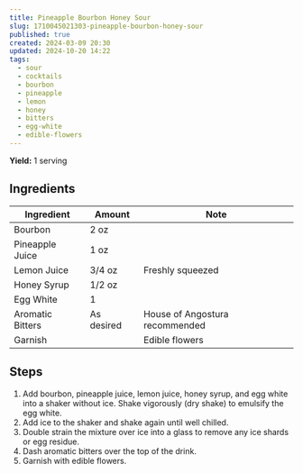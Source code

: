 ```yaml
---
title: Pineapple Bourbon Honey Sour
slug: 1710045021303-pineapple-bourbon-honey-sour
published: true
created: 2024-03-09 20:30
updated: 2024-10-20 14:22
tags:
  - sour
  - cocktails
  - bourbon
  - pineapple
  - lemon
  - honey
  - bitters
  - egg-white
  - edible-flowers
---
```


**Yield:** 1 serving

## Ingredients

| Ingredient       | Amount     | Note                           |
| ---------------- | ---------- | ------------------------------ |
| Bourbon          | 2 oz       |                                |
| Pineapple Juice  | 1 oz       |                                |
| Lemon Juice      | 3/4 oz     | Freshly squeezed               |
| Honey Syrup      | 1/2 oz     |                                |
| Egg White        | 1          |                                |
| Aromatic Bitters | As desired | House of Angostura recommended |
| Garnish          |            | Edible flowers                 |

## Steps

1. Add bourbon, pineapple juice, lemon juice, honey syrup, and egg white into a shaker without ice. Shake vigorously (dry shake) to emulsify the egg white.
2. Add ice to the shaker and shake again until well chilled.
3. Double strain the mixture over ice into a glass to remove any ice shards or egg residue.
4. Dash aromatic bitters over the top of the drink.
5. Garnish with edible flowers.
